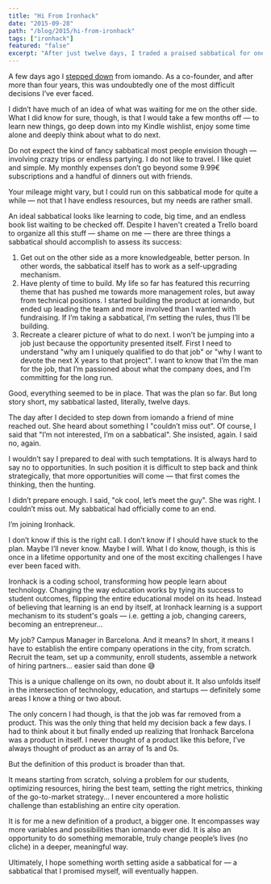 ```yaml
---
title: "Hi From Ironhack"
date: "2015-09-28"
path: "/blog/2015/hi-from-ironhack"
tags: ["ironhack"]
featured: "false"
excerpt: "After just twelve days, I traded a praised sabbatical for one of the most challenging opportunities I have ever been faced. I am joining Ironhack as the Campus Manager in Barcelona, which means setting up the entire city operations from scratch."
---
```


A few days ago I [stepped down](/blog/2015/stepping-down) from iomando. As a co-founder, and after more than four years, this was undoubtedly one of the most difficult decisions I’ve ever faced.

I didn’t have much of an idea of what was waiting for me on the other side. What I did know for sure, though, is that I would take a few months off — to learn new things, go deep down into my Kindle wishlist, enjoy some time alone and deeply think about what to do next.

Do not expect the kind of fancy sabbatical most people envision though — involving crazy trips or endless partying. I do not like to travel. I like quiet and simple. My monthly expenses don’t go beyond some 9.99€ subscriptions and a handful of dinners out with friends.

Your mileage might vary, but I could run on this sabbatical mode for quite a while — not that I have endless resources, but my needs are rather small.

An ideal sabbatical looks like learning to code, big time, and an endless book list waiting to be checked off. Despite I haven't created a Trello board to organize all this stuff — shame on me — there are three things a sabbatical should accomplish to assess its success:

1. Get out on the other side as a more knowledgeable, better person. In other words, the sabbatical itself has to work as a self-upgrading mechanism.
2. Have plenty of time to build. My life so far has featured this recurring theme that has pushed me towards more management roles, but away from technical positions. I started building the product at iomando, but ended up leading the team and more involved than I wanted with fundraising. If I’m taking a sabbatical, I’m setting the rules, thus I’ll be building.
3. Recreate a clearer picture of what to do next. I won't be jumping into a job just because the opportunity presented itself. First I need to understand "why am I uniquely qualified to do that job" or "why I want to devote the next X years to that project". I want to know that I’m the man for the job, that I’m passioned about what the company does, and I’m committing for the long run.

Good, everything seemed to be in place. That was the plan so far. But long story short, my sabbatical lasted, literally, twelve days.

The day after I decided to step down from iomando a friend of mine reached out. She heard about something I "couldn’t miss out". Of course, I said that "I’m not interested, I’m on a sabbatical". She insisted, again. I said no, again.

I wouldn’t say I prepared to deal with such temptations. It is always hard to say no to opportunities. In such position it is difficult to step back and think strategically, that more opportunities will come — that first comes the thinking, then the hunting.

I didn’t prepare enough. I said, "ok cool, let’s meet the guy". She was right. I couldn’t miss out. My sabbatical had officially come to an end.

I’m joining Ironhack.

I don’t know if this is the right call. I don’t know if I should have stuck to the plan. Maybe I’ll never know. Maybe I will. What I do know, though, is this is once in a lifetime opportunity and one of the most exciting challenges I have ever been faced with.

Ironhack is a coding school, transforming how people learn about technology. Changing the way education works by tying its success to student outcomes, flipping the entire educational model on its head. Instead of believing that learning is an end by itself, at Ironhack learning is a support mechanism to its student's goals — i.e. getting a job, changing careers, becoming an entrepreneur...

My job? Campus Manager in Barcelona. And it means? In short, it means I have to establish the entire company operations in the city, from scratch. Recruit the team, set up a community, enroll students, assemble a network of hiring partners... easier said than done 😅

This is a unique challenge on its own, no doubt about it. It also unfolds itself in the intersection of technology, education, and startups — definitely some areas I know a thing or two about.

The only concern I had though, is that the job was far removed from a product. This was the only thing that held my decision back a few days. I had to think about it but finally ended up realizing that Ironhack Barcelona was a product in itself. I never thought of a product like this before, I’ve always thought of product as an array of 1s and 0s.

But the definition of this product is broader than that.

It means starting from scratch, solving a problem for our students, optimizing resources, hiring the best team, setting the right metrics, thinking of the go-to-market strategy... I never encountered a more holistic challenge than establishing an entire city operation.

It is for me a new definition of a product, a bigger one. It encompasses way more variables and possibilities than iomando ever did. It is also an opportunity to do something memorable, truly change people’s lives (no cliche) in a deeper, meaningful way.

Ultimately, I hope something worth setting aside a sabbatical for — a sabbatical that I promised myself, will eventually happen.
